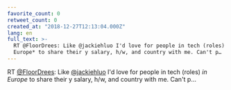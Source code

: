 ```yaml
---
favorite_count: 0
retweet_count: 0
created_at: "2018-12-27T12:13:04.000Z"
lang: en
full_text: >-
  RT @FloorDrees: Like @jackiehluo I'd love for people in tech (roles) *in
  Europe* to share their y salary, h/w, and country with me. Can't p…
---
```


RT [@FloorDrees](https://twitter.com/FloorDrees): Like
[@jackiehluo](https://twitter.com/jackiehluo) I'd love for people in tech
(roles) _in Europe_ to share their y salary, h/w, and country with me. Can't p…
